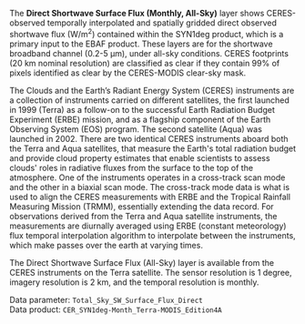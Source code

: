 The **Direct Shortwave Surface Flux (Monthly, All-Sky)** layer shows CERES-observed temporally interpolated and spatially gridded direct observed shortwave flux (W/m<sup>2</sup>) contained within the SYN1deg product, which is a primary input to the EBAF product. These layers are for the shortwave broadband channel (0.2-5 µm), under all-sky conditions. CERES footprints (20 km nominal resolution) are classified as clear if they contain 99% of pixels identified as clear by the CERES-MODIS clear-sky mask.

The Clouds and the Earth’s Radiant Energy System (CERES) instruments are a collection of instruments carried on different satellites, the first launched in 1999 (Terra) as a follow-on to the successful Earth Radiation Budget Experiment (ERBE) mission, and as a flagship component of the Earth Observing System (EOS) program. The second satellite (Aqua) was launched in 2002. There are two identical CERES instruments aboard both the Terra and Aqua satellites, that measure the Earth's total radiation budget and provide cloud property estimates that enable scientists to assess clouds' roles in radiative fluxes from the surface to the top of the atmosphere. One of the instruments operates in a cross-track scan mode and the other in a biaxial scan mode. The cross-track mode data is what is used to align the CERES measurements with ERBE and the Tropical Rainfall Measuring Mission (TRMM), essentially extending the data record. For observations derived from the Terra and Aqua satellite instruments, the measurements are diurnally averaged using ERBE (constant meteorology) flux temporal interpolation algorithm to interpolate between the instruments, which make passes over the earth at varying times.

The Direct Shortwave Surface Flux (All-Sky) layer is available from the CERES instruments on the Terra satellite. The sensor resolution is 1 degree, imagery resolution is 2 km, and the temporal resolution is monthly.

Data parameter: `Total_Sky_SW_Surface_Flux_Direct`  
Data product: `CER_SYN1deg-Month_Terra-MODIS_Edition4A`
